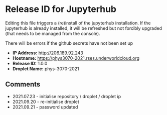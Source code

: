 # Release ID for Jupyterhub

Editing this file triggers a (re)install of the jupyterhub installation.
If the jupyterhub is already installed, it will be refreshed but not forcibly 
upgraded (that needs to be managed from the console). 

There will be errors if the github secrets have not been set up 

 - **IP Address:** http://206.189.92.243
 - **Hostname:** https://phys3070-2021.rses.underworldcloud.org
 - **Release ID:** 1.0.0
 - **Droplet Name:** phys-3070-2021
 
 ## Comments
   
  - 2021.07.23 - initialise repository / droplet / droplet ip
  - 2021.09.20 - re-initialise droplet
  - 2021.09.21 - password updated
  
  
